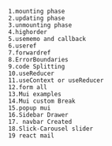     1.mounting phase
    2.updating phase
    3.unmounting phase
    4.highorder
    5.usememo and callback
    6.useref
    7.forwardref
    8.ErrorBoundaries
    9.code Splitting 
    10.useReducer
    11.useContext or useReducer
    12.form all
    13.Mui examples
    14.Mui custom Break
    15.popup mui
    16.Sidebar Drawer
    17. navbar Created
    18.Slick-Carousel slider
    19 react mail